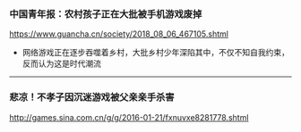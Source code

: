 ### 中国青年报：农村孩子正在大批被手机游戏废掉
https://www.guancha.cn/society/2018_08_06_467105.shtml
- 网络游戏正在逐步吞噬着乡村，大批乡村少年深陷其中，不仅不知自我约束，反而认为这是时代潮流
---
### 悲凉！不孝子因沉迷游戏被父亲亲手杀害
http://games.sina.com.cn/g/g/2016-01-21/fxnuvxe8281778.shtml